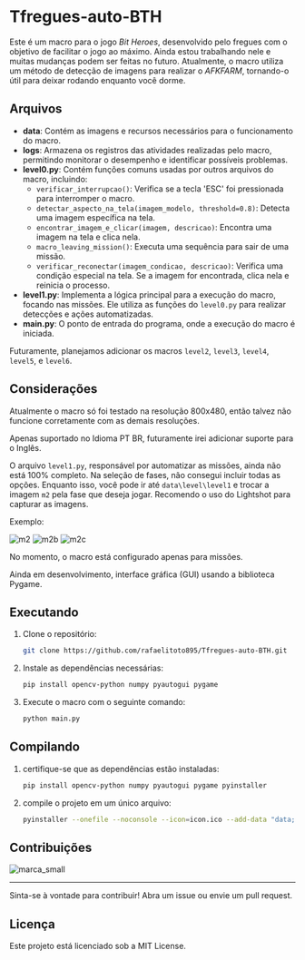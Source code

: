 # Tfregues-auto-BTH

Este é um macro para o jogo *Bit Heroes*, desenvolvido pelo fregues com o objetivo de facilitar o jogo ao máximo. Ainda estou trabalhando nele e muitas mudanças podem ser feitas no futuro. Atualmente, o macro utiliza um método de detecção de imagens para realizar o *AFKFARM*, tornando-o útil para deixar rodando enquanto você dorme.



## Arquivos

- **data**: Contém as imagens e recursos necessários para o funcionamento do macro.
- **logs**: Armazena os registros das atividades realizadas pelo macro, permitindo monitorar o desempenho e identificar possíveis problemas.
- **level0.py**: Contém funções comuns usadas por outros arquivos do macro, incluindo:
  - `verificar_interrupcao()`: Verifica se a tecla 'ESC' foi pressionada para interromper o macro.
  - `detectar_aspecto_na_tela(imagem_modelo, threshold=0.8)`: Detecta uma imagem específica na tela.
  - `encontrar_imagem_e_clicar(imagem, descricao)`: Encontra uma imagem na tela e clica nela.
  - `macro_leaving_mission()`: Executa uma sequência para sair de uma missão.
  - `verificar_reconectar(imagem_condicao, descricao)`: Verifica uma condição especial na tela. Se a imagem for encontrada, clica nela e reinicia o processo.
- **level1.py**: Implementa a lógica principal para a execução do macro, focando nas missões. Ele utiliza as funções do `level0.py` para realizar detecções e ações automatizadas.
- **main.py**: O ponto de entrada do programa, onde a execução do macro é iniciada.

Futuramente, planejamos adicionar os macros `level2`, `level3`, `level4`, `level5`, e `level6`.

## Considerações

Atualmente o macro só foi testado na resolução 800x480, então talvez não funcione corretamente com as demais resoluções.

Apenas suportado no Idioma PT BR, futuramente irei adicionar suporte para o Inglês. 

O arquivo `level1.py`, responsável por automatizar as missões, ainda não está 100% completo. Na seleção de fases, não consegui incluir todas as opções. Enquanto isso, você pode ir até `data\level\level1` e trocar a imagem `m2` pela fase que deseja jogar. Recomendo o uso do Lightshot para capturar as imagens.

Exemplo:

![m2](https://github.com/user-attachments/assets/95392baf-6313-4640-bd8a-a125bf0ba589) ![m2b](https://github.com/user-attachments/assets/c02adeff-acad-41db-bda0-06ce5db8d23c) ![m2c](https://github.com/user-attachments/assets/a677a861-27c8-4d58-8e85-6d828d4b41ec)

No momento, o macro está configurado apenas para missões.

Ainda em desenvolvimento, interface gráfica (GUI) usando a biblioteca Pygame.
 
## Executando

1. Clone o repositório:
	```bash
	git clone https://github.com/rafaelitoto895/Tfregues-auto-BTH.git
	```
2. Instale as dependências necessárias:
	```bash
	pip install opencv-python numpy pyautogui pygame
	```
3. Execute o macro com o seguinte comando:
	```bash
	python main.py
	```
   
## Compilando
	
1. certifique-se que as dependências estão instaladas:
	```bash
	pip install opencv-python numpy pyautogui pygame pyinstaller
	```
2. compile o projeto em um único arquivo:
	```bash
	pyinstaller --onefile --noconsole --icon=icon.ico --add-data "data;data" main.py
	```
	

## Contribuições

![marca_small](https://github.com/user-attachments/assets/3a29afa3-0b39-43ee-9760-cca03d978e62)

-------

Sinta-se à vontade para contribuir! Abra um issue ou envie um pull request.

## Licença

Este projeto está licenciado sob a MIT License.

